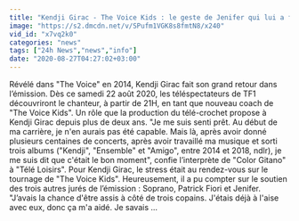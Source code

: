 ```yaml
---
title: "Kendji Girac - The Voice Kids : le geste de Jenifer qui lui a fait 'mal au coeur'"
image: "https://s2.dmcdn.net/v/SPufm1VGK8s8fmtN8/x240"
vid_id: "x7vq2k0"
categories: "news"
tags: ["24h News","news","info"]
date: "2020-08-27T04:27:02+03:00"
---
```

Révélé dans &quot;The Voice&quot; en 2014, Kendji Girac fait son grand retour dans l’émission. Dès ce samedi 22 août 2020, les téléspectateurs de TF1 découvriront le chanteur, à partir de 21H, en tant que nouveau coach de &quot;The Voice Kids&quot;. Un rôle que la production du télé-crochet propose à Kendji Girac depuis plus de deux ans. &quot;Je me suis senti prêt. Au début de ma carrière, je n'en aurais pas été capable. Mais là, après avoir donné plusieurs centaines de concerts, après avoir travaillé ma musique et sorti trois albums (&quot;Kendji&quot;, &quot;Ensemble&quot; et &quot;Amigo&quot;, entre 2014 et 2018, ndlr), je me suis dit que c'était le bon moment&quot;, confie l’interprète de &quot;Color Gitano&quot; à &quot;Télé Loisirs&quot;. Pour Kendji Girac, le stress était au rendez-vous sur le tournage de &quot;The Voice Kids&quot;. Heureusement, il a pu compter sur le soutien des trois autres jurés de l’émission : Soprano, Patrick Fiori et Jenifer. &quot;J’avais la chance d'être assis à côté de trois copains. J'étais déjà à l'aise avec eux, donc ça m'a aidé. Je savais  ...
